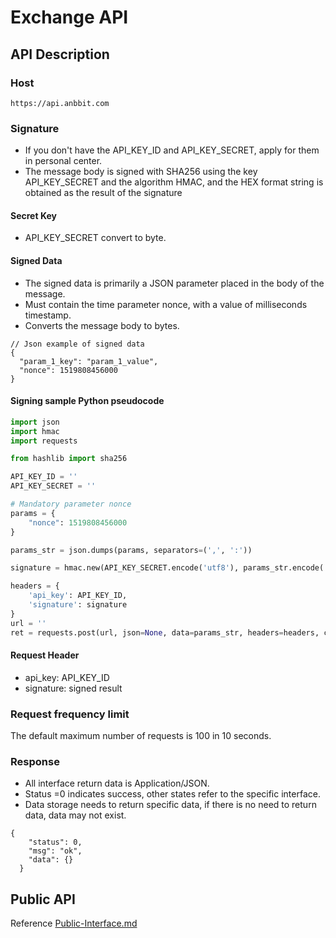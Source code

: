 # Exchange API

## API Description

### Host

    https://api.anbbit.com

### Signature

* If you don't have the API_KEY_ID and API_KEY_SECRET, apply for them in personal center.
* The message body is signed with SHA256 using the key API_KEY_SECRET and the algorithm HMAC, and the HEX format string is obtained as the result of the signature

#### Secret Key

* API_KEY_SECRET convert to byte.

#### Signed Data

* The signed data is primarily a JSON parameter placed in the body of the message.
* Must contain the time parameter nonce, with a value of milliseconds timestamp.
* Converts the message body to bytes.

```
// Json example of signed data
{
  "param_1_key": "param_1_value",
  "nonce": 1519808456000
}
```

#### Signing sample Python pseudocode

```python
import json
import hmac
import requests

from hashlib import sha256

API_KEY_ID = ''
API_KEY_SECRET = ''

# Mandatory parameter nonce
params = {
    "nonce": 1519808456000
}

params_str = json.dumps(params, separators=(',', ':'))

signature = hmac.new(API_KEY_SECRET.encode('utf8'), params_str.encode('utf8'), sha256).hexdigest()

headers = {
    'api_key': API_KEY_ID,
    'signature': signature
}
url = ''
ret = requests.post(url, json=None, data=params_str, headers=headers, cookies=None)

```

#### Request Header

* api_key: API_KEY_ID
* signature: signed result

### Request frequency limit

The default maximum number of requests is 100 in 10 seconds.

### Response

* All interface return data is Application/JSON.
* Status =0 indicates success, other states refer to the specific interface.
* Data storage needs to return specific data, if there is no need to return data, data may not exist.

```
{
    "status": 0,
    "msg": "ok",
    "data": {}
  }
```

## Public API

Reference [Public-Interface.md](./Public-Interface.md)
